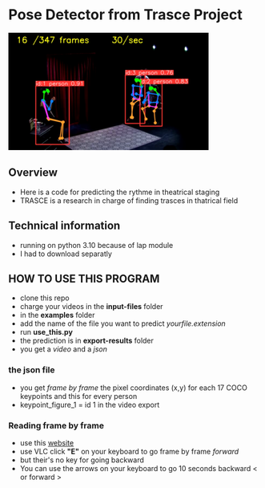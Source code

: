 # Pose Detector from Trasce Project
![image](examples/examples.png)

## Overview
- Here is a code for predicting the rythme in theatrical staging
- TRASCE is a research in charge of finding trasces in thatrical field

## Technical information
- running on python 3.10 because of lap module
- I had to download separatly

## HOW TO USE THIS PROGRAM
- clone this repo
- charge your videos in the **input-files** folder
- in the **examples** folder 
- add the name of the file you want to predict _yourfile.extension_
- run **use_this.py**
- the prediction is in **export-results** folder
- you get a _video_ and a _json_

### the json file
- you get _frame by frame_ the pixel coordinates (x,y) for each 17 COCO keypoints and this for every person
- keypoint_figure_1 = id 1 in the video export

### Reading frame by frame
- use this [website](https://somewes.com/frame-count/)
- use VLC click **"E"** on your keyboard to go frame by frame _forward_
- but their's no key for going backward
- You can use the arrows on your keyboard to go 10 seconds backward < or forward >